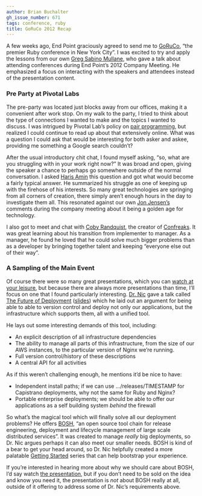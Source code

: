 ```yaml
---
author: Brian Buchalter
gh_issue_number: 671
tags: conference, ruby
title: GoRuCo 2012 Recap
---
```


A few weeks ago, End Point graciously agreed to send me to [GoRuCo](http://goruco.com/), “the premier Ruby conference in New York City”. I was excited to try and apply the lessons from our own [Greg Sabino Mullane](/team/greg_sabino_mullane), who gave a talk about attending conferences during End Point’s 2012 Company Meeting. He emphasized a focus on interacting with the speakers and attendees instead of the presentation content.

### Pre Party at Pivotal Labs

The pre-party was located just blocks away from our offices, making it a convenient after work stop. On my walk to the party, I tried to think about the type of connections I wanted to make and the topics I wanted to discuss. I was intrigued by Pivotal Lab’s policy on [pair programming](https://web.archive.org/web/20120527192714/http://pivotallabs.com/how/pair_programming), but realized I could continue to read up about that extensively online. What was a question I could ask that would be interesting for both asker and askee, providing me something a Google search couldn’t?

After the usual introductory chit chat, I found myself asking, “so, what are you struggling with in your work right now?” It was broad and open, giving the speaker a chance to perhaps go somewhere outside of the normal conversation. I asked [Haris Amin](https://www.youtube.com/watch?v=Ahwb_PU5WxY) this question and got what would become a fairly typical answer. He summarized his struggle as one of keeping up with the firehose of his interests. So many great technologies are springing from all corners of creation, there simply aren’t enough hours in the day to investigate them all. This resonated against our own [Jon Jensen’s](/team/jon_jensen) comments during the company meeting about it being a golden age for technology.

I also got to meet and chat with [Coby Randquist](https://twitter.com/kobier), the creator of [Confreaks](http://www.confreaks.com/). It was great learning about his transition from implementer to manager. As a manager, he found he loved that he could solve much bigger problems than as a developer by bringing together talent and keeping “everyone else out of their way”.

### A Sampling of the Main Event

Of course there were so many great presentations, which you can [watch at your leisure](https://vimeo.com/album/1988817/sort:preset/format:detail), but because there are always more presentations than time, I’ll focus on one that I found particularly interesting. [Dr. Nic](https://web.archive.org/web/20120627044259/http://goruco.com/speakers/2012/05/22/williams-nic.html) gave a talk called [The Future of Deployment](https://vimeo.com/album/1988817/video/44807823) ([slides](https://speakerdeck.com/u/drnic/p/future-of-deployment-goruco-2012)) which he laid out an argument for being able to able to version control and deploy not only our applications, but the infrastructure which supports them, all with a unified tool.

He lays out some interesting demands of this tool, including:

- An explicit description of all infrastructure dependencies
- The ability to manage all parts of this infrastructure, from the size of our AWS instances, to the particular version of Nginx we’re running.
- Full version control/history of these descriptions
- A central API for all activities

As if this weren’t challenging enough, he mentions it’d be nice to have:

- Independent install paths; if we can use .../releases/TIMESTAMP for Capistrano deployments, why not the same for Ruby and Nginx?
- Portable enterprise deployments; we should be able to offer our applications as a self building system *behind* the firewall

So what’s the magical tool which will finally solve all our deployment problems? He offers [BOSH](https://bosh.io/docs/), “an open source tool chain for release engineering, deployment and lifecycle management of large scale distributed services”. It was created to manage *really* big deployments, so Dr. Nic argues perhaps it can also meet our smaller needs. BOSH is kind of a bear to get your head around, so Dr. Nic helpfully created a more palatable [Getting Started](https://github.com/cloudfoundry-community-attic/LEGACY-bosh-getting-started) series that can help bootstrap your experience.

If you’re interested in hearing more about why we should care about BOSH, I’d say watch [the presentation](https://vimeo.com/album/1988817/video/44807823), but if you don’t need to be sold on the idea and know you need it, the presentation is *not* about BOSH really at all, outside of it offering to address some of Dr. Nic’s requirements above.
